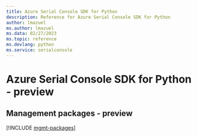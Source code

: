 ```yaml
---
title: Azure Serial Console SDK for Python
description: Reference for Azure Serial Console SDK for Python
author: lmazuel
ms.author: lmazuel
ms.data: 02/27/2023
ms.topic: reference
ms.devlang: python
ms.service: serialconsole
---
```

# Azure Serial Console SDK for Python - preview

## Management packages - preview
[!INCLUDE [mgmt-packages](serial-console-mgmt-index.md)]